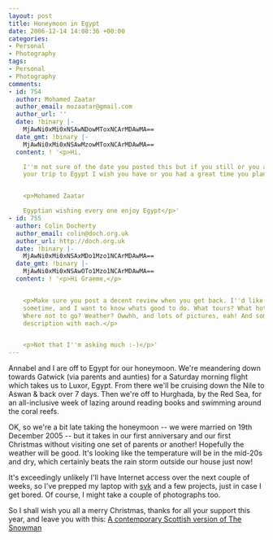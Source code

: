 ```yaml
---
layout: post
title: Honeymoon in Egypt
date: 2006-12-14 14:08:36 +00:00
categories:
- Personal
- Photography
tags:
- Personal
- Photography
comments:
- id: 754
  author: Mohamed Zaatar
  author_email: mozaatar@gmail.com
  author_url: ''
  date: !binary |-
    MjAwNi0xMi0xNSAwNDowMToxNCArMDAwMA==
  date_gmt: !binary |-
    MjAwNi0xMi0xNSAwMzowMToxNCArMDAwMA==
  content: ! '<p>Hi,

    I''m not sure of the date you posted this but if you still or you already took
    your trip to Egypt I wish you have or you had a great time you plan to come again.</p>


    <p>Mohamed Zaatar

    Egyptian wishing every one enjoy Egypt</p>'
- id: 755
  author: Colin Docherty
  author_email: colin@doch.org.uk
  author_url: http://doch.org.uk
  date: !binary |-
    MjAwNi0xMi0xNSAxMDo1Mzo1NCArMDAwMA==
  date_gmt: !binary |-
    MjAwNi0xMi0xNSAwOTo1Mzo1NCArMDAwMA==
  content: ! '<p>Hi Graeme,</p>


    <p>Make sure you post a decent review when you get back. I''d like to go to Egypt
    sometime, and I want to know whats good to do. What tours? What hotels? What cost?
    Where not to go? Weather? Owwhh, and lots of pictures, eah! And some for of basic
    description with each.</p>


    <p>Not that I''m asking much :-)</p>'
---
```

Annabel and I are off to Egypt for our honeymoon.  We're meandering down towards Gatwick (via parents and aunties) for a Saturday morning flight which takes us to Luxor, Egypt.  From there we'll be cruising down the Nile to Aswan & back over 7 days.  Then we're off to Hurghada, by the Red Sea, for an all-inclusive week of lazing around reading books and swimming around the coral reefs.

OK, so we're a bit late taking the honeymoon -- we were married on 19th December 2005 -- but it takes in our first anniversary and our first Christmas without visiting one set of parents or another!  Hopefully the weather will be good.  It's looking like the temperature will be in the mid-20s and dry, which certainly beats the rain storm outside our house just now!

It's exceedingly unlikely I'll have Internet access over the next couple of weeks, so I've prepped my laptop with [svk](http://svk.bestpractical.com/) and a few projects, just in case I get bored.  Of course, I might take a couple of photographs too.

So I shall wish you all a merry Christmas, thanks for all your support this year, and leave you with this: [A contemporary Scottish version of The Snowman](http://irn-bru.co.uk/snowman/index.html)
